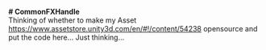 <b># CommonFXHandle</b>
<br>
Thinking of whether to make my Asset https://www.assetstore.unity3d.com/en/#!/content/54238 opensource and put the code here... Just thinking...
